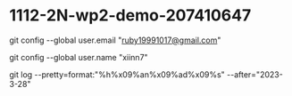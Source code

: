 # 1112-2N-wp2-demo-207410647

git config --global user.email "ruby19991017@gmail.com"

git config --global user.name "xiinn7"

git log --pretty=format:"%h%x09%an%x09%ad%x09%s" --after="2023-3-28"
